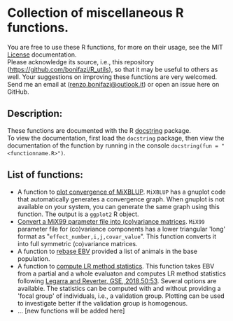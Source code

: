 # Collection of miscellaneous R functions.  
You are free to use these R functions, for more on their usage, see the MIT [License](https://github.com/bonifazi/R_utils/blob/main/LICENSE) documentation.  
Please acknowledge its source, i.e., this repository (https://github.com/bonifazi/R_utils), so that it may be useful to others as well.
Your suggestions on improving these functions are very welcomed. Send me an email at (renzo.bonifazi@outlook.it) or open an issue here on GitHub.

## Description:
These functions are documented with the R [docstring](https://cran.r-project.org/web/packages/docstring/vignettes/docstring_intro.html) package.  
To view the documentation, first load the `docstring` package, then view the documentation of the function by running in the console `docstring(fun = "<functionname.R>")`.

## List of functions:
* A function to [plot convergence of MiXBLUP](https://github.com/bonifazi/R_utils/blob/main/PlotConvergeneMiXBLUP.R). `MiXBLUP` has a gnuplot code that automatically generates a convergence graph. When gnuplot is not available on your system, you can generate the same graph using this function. The output is a `ggplot2` R object.
* [Convert a MiX99 parameter file into (co)variance matrices](https://github.com/bonifazi/R_utils/blob/main/meltParfile.R). `MiX99` parameter file for (co)variance components has a lower triangular 'long' format as "`effect_number,i,j,covar_value`". This function converts it into full symmetric (co)variance matrices.
* A function to [rebase EBV](https://github.com/bonifazi/R_utils/blob/main/rebase_ebv.R) provided a list of animals in the base population.
* A function to [compute LR method statistics](https://github.com/bonifazi/R_utils/blob/main/compute_LR_stats.R). This function takes EBV from a partial and a whole evaluaton and computes LR method statistics following [Legarra and Reverter, GSE, 2018,50:53](https://gsejournal.biomedcentral.com/articles/10.1186/s12711-018-0426-6). Several options are available. The statistics can be computed with and without providing a 'focal group' of individuals, i.e., a validation group. Plotting can be used to investigate better if the validation group is homogenous.
* ... [new functions will be added here]
